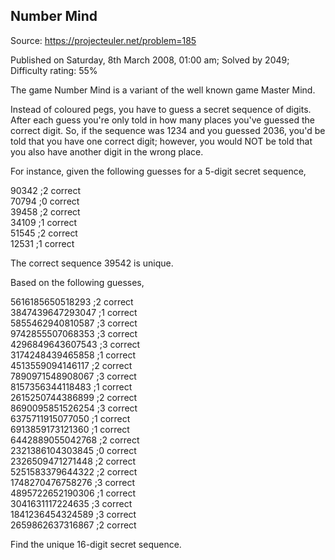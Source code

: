 Number Mind
-----------

Source: https://projecteuler.net/problem=185

Published on Saturday, 8th March 2008, 01:00 am; Solved by 2049;
Difficulty rating: 55%

The game Number Mind is a variant of the well known game Master Mind.

Instead of coloured pegs, you have to guess a secret sequence of digits.
After each guess you're only told in how many places you've guessed the
correct digit. So, if the sequence was 1234 and you guessed 2036, you'd
be told that you have one correct digit; however, you would NOT be told
that you also have another digit in the wrong place.

For instance, given the following guesses for a 5-digit secret sequence,

90342 ;2 correct\
 70794 ;0 correct\
 39458 ;2 correct\
 34109 ;1 correct\
 51545 ;2 correct\
 12531 ;1 correct

The correct sequence 39542 is unique.

Based on the following guesses,

5616185650518293 ;2 correct\
 3847439647293047 ;1 correct\
 5855462940810587 ;3 correct\
 9742855507068353 ;3 correct\
 4296849643607543 ;3 correct\
 3174248439465858 ;1 correct\
 4513559094146117 ;2 correct\
 7890971548908067 ;3 correct\
 8157356344118483 ;1 correct\
 2615250744386899 ;2 correct\
 8690095851526254 ;3 correct\
 6375711915077050 ;1 correct\
 6913859173121360 ;1 correct\
 6442889055042768 ;2 correct\
 2321386104303845 ;0 correct\
 2326509471271448 ;2 correct\
 5251583379644322 ;2 correct\
 1748270476758276 ;3 correct\
 4895722652190306 ;1 correct\
 3041631117224635 ;3 correct\
 1841236454324589 ;3 correct\
 2659862637316867 ;2 correct

Find the unique 16-digit secret sequence.
